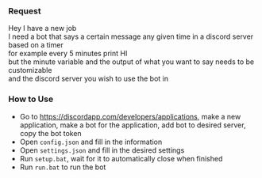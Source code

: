 ### Request
Hey I have a new job  
I need a bot that says a certain message any given time in a discord server based on a timer  
for example every 5 minutes print HI  
but the minute variable and the output of what you want to say needs to be customizable  
and the discord server you wish to use the bot in

### How to Use
- Go to https://discordapp.com/developers/applications, make a new application, make a bot for the application, add bot to desired server, copy the bot token
- Open `config.json` and fill in the information
- Open `settings.json` and fill in the desired settings
- Run `setup.bat`, wait for it to automatically close when finished
- Run `run.bat` to run the bot